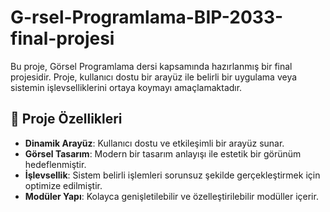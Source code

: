 # G-rsel-Programlama-BIP-2033-final-projesi
Bu proje, Görsel Programlama dersi kapsamında hazırlanmış bir final projesidir. Proje, kullanıcı dostu bir arayüz ile belirli bir uygulama veya sistemin işlevselliklerini ortaya koymayı amaçlamaktadır.  

## 🚀 Proje Özellikleri  

- **Dinamik Arayüz**: Kullanıcı dostu ve etkileşimli bir arayüz sunar.  
- **Görsel Tasarım**: Modern bir tasarım anlayışı ile estetik bir görünüm hedeflenmiştir.  
- **İşlevsellik**: Sistem belirli işlemleri sorunsuz şekilde gerçekleştirmek için optimize edilmiştir.  
- **Modüler Yapı**: Kolayca genişletilebilir ve özelleştirilebilir modüller içerir.  
